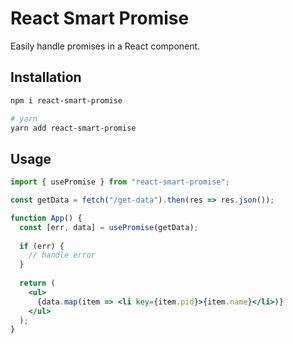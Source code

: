 # React Smart Promise

Easily handle promises in a React component.

## Installation

```sh
npm i react-smart-promise

# yarn
yarn add react-smart-promise
```

## Usage

```jsx
import { usePromise } from "react-smart-promise";

const getData = fetch("/get-data").then(res => res.json());

function App() {
  const [err, data] = usePromise(getData);
  
  if (err) {
    // handle error
  }
  
  return (
    <ul>
      {data.map(item => <li key={item.pid}>{item.name}</li>)}
    </ul>
  );
}
```
